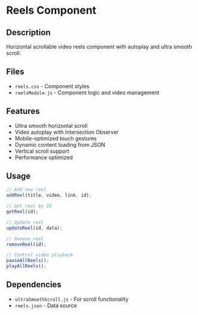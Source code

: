 # Reels Component

## Description
Horizontal scrollable video reels component with autoplay and ultra smooth scroll.

## Files
- `reels.css` - Component styles
- `reelsModule.js` - Component logic and video management

## Features
- Ultra smooth horizontal scroll
- Video autoplay with Intersection Observer
- Mobile-optimized touch gestures
- Dynamic content loading from JSON
- Vertical scroll support
- Performance optimized

## Usage
```javascript
// Add new reel
addReel(title, video, link, id);

// Get reel by ID
getReel(id);

// Update reel
updateReel(id, data);

// Remove reel
removeReel(id);

// Control video playback
pauseAllReels();
playAllReels();
```

## Dependencies
- `ultraSmoothScroll.js` - For scroll functionality
- `reels.json` - Data source
